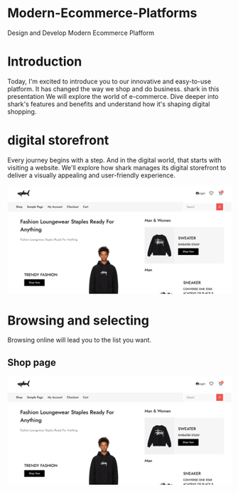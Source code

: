 # Modern-Ecommerce-Platforms
Design and Develop Modern Ecommerce Plafform

# Introduction

Today, I'm excited to introduce you to our innovative and easy-to-use platform. It has changed the way we shop and do business. shark in this presentation We will explore the world of e-commerce. Dive deeper into shark's features and benefits and understand how it's shaping digital shopping.

# digital storefront

Every journey begins with a step. And in the digital world, that starts with visiting a website. We'll explore how shark manages its digital storefront to deliver a visually appealing and user-friendly experience.

![home one](img/homepage.png)

# Browsing and selecting

Browsing online will lead you to the list you want.

## Shop page

![home tho](img/homepage.png)


